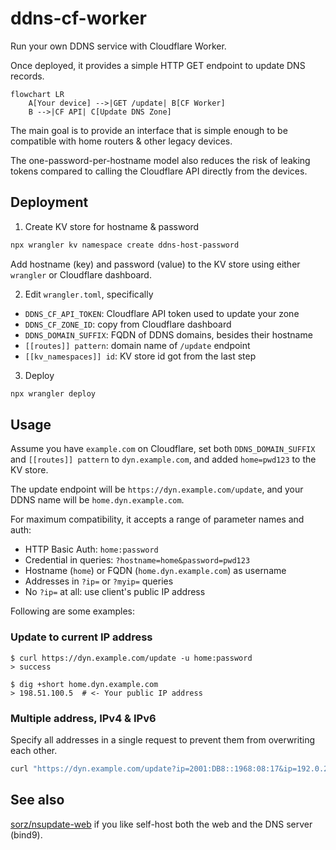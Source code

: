 # ddns-cf-worker

Run your own DDNS service with Cloudflare Worker.

Once deployed, it provides a simple HTTP GET endpoint to update DNS records.

```mermaid
flowchart LR
    A[Your device] -->|GET /update| B[CF Worker]
    B -->|CF API| C[Update DNS Zone]
```

The main goal is to provide an interface that is simple enough to be
compatible with home routers & other legacy devices.

The one-password-per-hostname model also reduces the risk of leaking tokens
compared to calling the Cloudflare API directly from the devices.

## Deployment

1. Create KV store for hostname & password
  ```bash
  npx wrangler kv namespace create ddns-host-password
  ```

  Add hostname (key) and password (value) to the KV store using either
  `wrangler` or Cloudflare dashboard.

2. Edit `wrangler.toml`, specifically
  - `DDNS_CF_API_TOKEN`: Cloudflare API token used to update your zone
  - `DDNS_CF_ZONE_ID`: copy from Cloudflare dashboard
  - `DDNS_DOMAIN_SUFFIX`: FQDN of DDNS domains, besides their hostname
  - `[[routes]] pattern`: domain name of `/update` endpoint
  - `[[kv_namespaces]] id`: KV store id got from the last step

3. Deploy
  ```bash
  npx wrangler deploy
  ```

## Usage

Assume you have `example.com` on Cloudflare, set both `DDNS_DOMAIN_SUFFIX`
and `[[routes]] pattern` to `dyn.example.com`, and added `home=pwd123` to
the KV store.

The update endpoint will be `https://dyn.example.com/update`, and your
DDNS name will be `home.dyn.example.com`.

For maximum compatibility, it accepts a range of parameter names and auth:

- HTTP Basic Auth: `home:password`
- Credential in queries: `?hostname=home&password=pwd123`
- Hostname (`home`) or FQDN (`home.dyn.example.com`) as username
- Addresses in `?ip=` or `?myip=` queries
- No `?ip=` at all: use client's public IP address

Following are some examples:

### Update to current IP address
```
$ curl https://dyn.example.com/update -u home:password
> success

$ dig +short home.dyn.example.com
> 198.51.100.5  # <- Your public IP address
```

### Multiple address, IPv4 & IPv6

Specify all addresses in a single request to prevent them from overwriting each other.

```bash
curl "https://dyn.example.com/update?ip=2001:DB8::1968:08:17&ip=192.0.2.8&ip=198.51.100.5" -u home:password
```

## See also

[sorz/nsupdate-web](https://github.com/sorz/nsupdate-web) if you like
self-host both the web and the DNS server (bind9).
